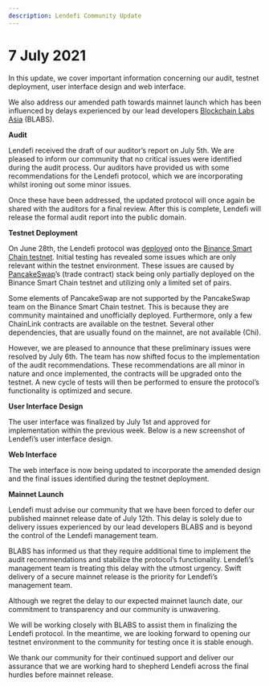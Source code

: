 ```yaml
---
description: Lendefi Community Update
---
```


# 7 July 2021

In this update, we cover important information concerning our audit, testnet deployment, user interface design and web interface.

We also address our amended path towards mainnet launch which has been influenced by delays experienced by our lead developers [Blockchain Labs Asia](https://www.blabs.asia/) \(BLABS\).

**Audit**

Lendefi received the draft of our auditor’s report on July 5th. We are pleased to inform our community that no critical issues were identified during the audit process. Our auditors have provided us with some recommendations for the Lendefi protocol, which we are incorporating whilst ironing out some minor issues.

Once these have been addressed, the updated protocol will once again be shared with the auditors for a final review. After this is complete, Lendefi will release the formal audit report into the public domain.

**Testnet Deployment**

On June 28th, the Lendefi protocol was [deployed](https://medium.com/lendefi/community-update-407597c3951d) onto the [Binance Smart Chain testnet](https://docs.binance.org/guides/testnet.html). Initial testing has revealed some issues which are only relevant within the testnet environment. These issues are caused by [PancakeSwap](https://pancakeswap.finance/)’s \(trade contract\) stack being only partially deployed on the Binance Smart Chain testnet and utilizing only a limited set of pairs.

Some elements of PancakeSwap are not supported by the PancakeSwap team on the Binance Smart Chain testnet. This is because they are community maintained and unofficially deployed. Furthermore, only a few ChainLink contracts are available on the testnet. Several other dependencies, that are usually found on the mainnet, are not available \(Chi\).

However, we are pleased to announce that these preliminary issues were resolved by July 6th. The team has now shifted focus to the implementation of the audit recommendations. These recommendations are all minor in nature and once implemented, the contracts will be upgraded onto the testnet. A new cycle of tests will then be performed to ensure the protocol’s functionality is optimized and secure.

**User Interface Design**

The user interface was finalized by July 1st and approved for implementation within the previous week. Below is a new screenshot of Lendefi’s user interface design.

**Web Interface**

The web interface is now being updated to incorporate the amended design and the final issues identified during the testnet deployment.

**Mainnet Launch**

Lendefi must advise our community that we have been forced to defer our published mainnet release date of July 12th. This delay is solely due to delivery issues experienced by our lead developers BLABS and is beyond the control of the Lendefi management team.

BLABS has informed us that they require additional time to implement the audit recommendations and stabilize the protocol’s functionality. Lendefi’s management team is treating this delay with the utmost urgency. Swift delivery of a secure mainnet release is the priority for Lendefi’s management team.

Although we regret the delay to our expected mainnet launch date, our commitment to transparency and our community is unwavering. 

We will be working closely with BLABS to assist them in finalizing the Lendefi protocol. In the meantime, we are looking forward to opening our testnet environment to the community for testing once it is stable enough.

We thank our community for their continued support and deliver our assurance that we are working hard to shepherd Lendefi across the final hurdles before mainnet release.  


